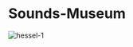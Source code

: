 # Sounds-Museum

![hessel-1](https://github.com/MilenaJonas/Sounds-Museum/assets/148359341/2d7b7036-a597-45f5-a702-ee91a3115209)

